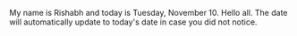 My name is Rishabh and today is Tuesday, November 10. Hello all. The date will automatically update to today's date in case you did not notice.
